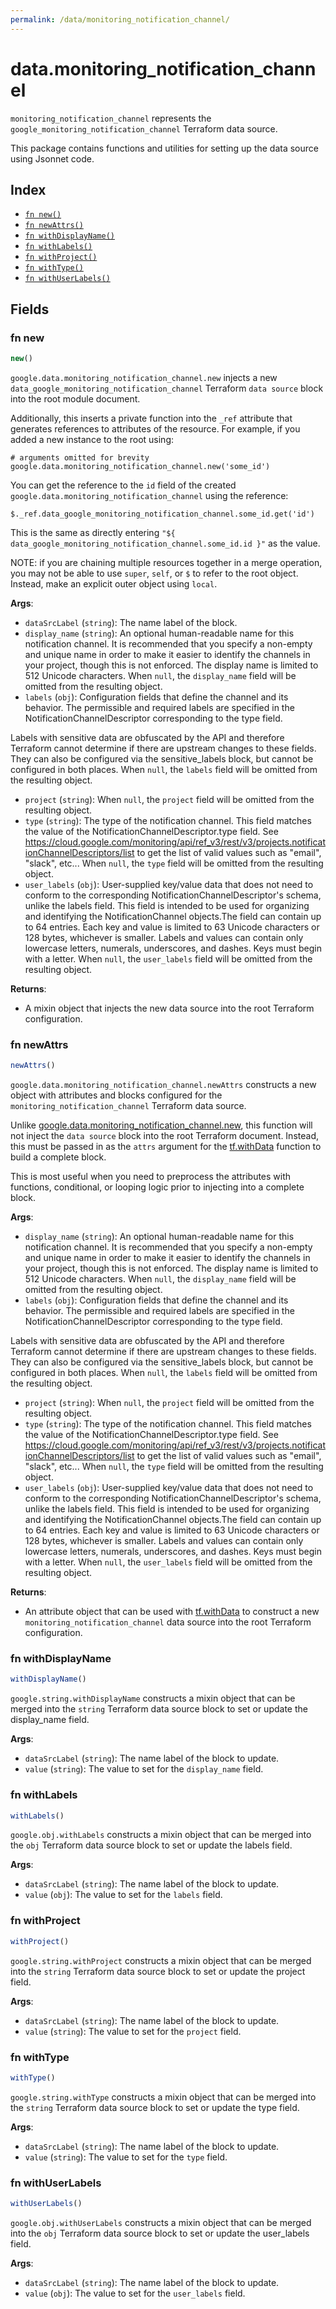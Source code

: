 ```yaml
---
permalink: /data/monitoring_notification_channel/
---
```


# data.monitoring_notification_channel

`monitoring_notification_channel` represents the `google_monitoring_notification_channel` Terraform data source.



This package contains functions and utilities for setting up the data source using Jsonnet code.


## Index

* [`fn new()`](#fn-new)
* [`fn newAttrs()`](#fn-newattrs)
* [`fn withDisplayName()`](#fn-withdisplayname)
* [`fn withLabels()`](#fn-withlabels)
* [`fn withProject()`](#fn-withproject)
* [`fn withType()`](#fn-withtype)
* [`fn withUserLabels()`](#fn-withuserlabels)

## Fields

### fn new

```ts
new()
```


`google.data.monitoring_notification_channel.new` injects a new `data_google_monitoring_notification_channel` Terraform `data source`
block into the root module document.

Additionally, this inserts a private function into the `_ref` attribute that generates references to attributes of the
resource. For example, if you added a new instance to the root using:

    # arguments omitted for brevity
    google.data.monitoring_notification_channel.new('some_id')

You can get the reference to the `id` field of the created `google.data.monitoring_notification_channel` using the reference:

    $._ref.data_google_monitoring_notification_channel.some_id.get('id')

This is the same as directly entering `"${ data_google_monitoring_notification_channel.some_id.id }"` as the value.

NOTE: if you are chaining multiple resources together in a merge operation, you may not be able to use `super`, `self`,
or `$` to refer to the root object. Instead, make an explicit outer object using `local`.

**Args**:
  - `dataSrcLabel` (`string`): The name label of the block.
  - `display_name` (`string`): An optional human-readable name for this notification channel. It is recommended that you specify a non-empty and unique name in order to make it easier to identify the channels in your project, though this is not enforced. The display name is limited to 512 Unicode characters. When `null`, the `display_name` field will be omitted from the resulting object.
  - `labels` (`obj`): Configuration fields that define the channel and its behavior. The
permissible and required labels are specified in the
NotificationChannelDescriptor corresponding to the type field.

Labels with sensitive data are obfuscated by the API and therefore Terraform cannot
determine if there are upstream changes to these fields. They can also be configured via
the sensitive_labels block, but cannot be configured in both places. When `null`, the `labels` field will be omitted from the resulting object.
  - `project` (`string`):  When `null`, the `project` field will be omitted from the resulting object.
  - `type` (`string`): The type of the notification channel. This field matches the value of the NotificationChannelDescriptor.type field. See https://cloud.google.com/monitoring/api/ref_v3/rest/v3/projects.notificationChannelDescriptors/list to get the list of valid values such as &#34;email&#34;, &#34;slack&#34;, etc... When `null`, the `type` field will be omitted from the resulting object.
  - `user_labels` (`obj`): User-supplied key/value data that does not need to conform to the corresponding NotificationChannelDescriptor&#39;s schema, unlike the labels field. This field is intended to be used for organizing and identifying the NotificationChannel objects.The field can contain up to 64 entries. Each key and value is limited to 63 Unicode characters or 128 bytes, whichever is smaller. Labels and values can contain only lowercase letters, numerals, underscores, and dashes. Keys must begin with a letter. When `null`, the `user_labels` field will be omitted from the resulting object.

**Returns**:
- A mixin object that injects the new data source into the root Terraform configuration.


### fn newAttrs

```ts
newAttrs()
```


`google.data.monitoring_notification_channel.newAttrs` constructs a new object with attributes and blocks configured for the `monitoring_notification_channel`
Terraform data source.

Unlike [google.data.monitoring_notification_channel.new](#fn-monitoringnotificationchannelnew), this function will not inject the `data source`
block into the root Terraform document. Instead, this must be passed in as the `attrs` argument for the
[tf.withData](https://github.com/tf-libsonnet/core/tree/main/docs#fn-withdata) function to build a complete block.

This is most useful when you need to preprocess the attributes with functions, conditional, or looping logic prior to
injecting into a complete block.

**Args**:
  - `display_name` (`string`): An optional human-readable name for this notification channel. It is recommended that you specify a non-empty and unique name in order to make it easier to identify the channels in your project, though this is not enforced. The display name is limited to 512 Unicode characters. When `null`, the `display_name` field will be omitted from the resulting object.
  - `labels` (`obj`): Configuration fields that define the channel and its behavior. The
permissible and required labels are specified in the
NotificationChannelDescriptor corresponding to the type field.

Labels with sensitive data are obfuscated by the API and therefore Terraform cannot
determine if there are upstream changes to these fields. They can also be configured via
the sensitive_labels block, but cannot be configured in both places. When `null`, the `labels` field will be omitted from the resulting object.
  - `project` (`string`):  When `null`, the `project` field will be omitted from the resulting object.
  - `type` (`string`): The type of the notification channel. This field matches the value of the NotificationChannelDescriptor.type field. See https://cloud.google.com/monitoring/api/ref_v3/rest/v3/projects.notificationChannelDescriptors/list to get the list of valid values such as &#34;email&#34;, &#34;slack&#34;, etc... When `null`, the `type` field will be omitted from the resulting object.
  - `user_labels` (`obj`): User-supplied key/value data that does not need to conform to the corresponding NotificationChannelDescriptor&#39;s schema, unlike the labels field. This field is intended to be used for organizing and identifying the NotificationChannel objects.The field can contain up to 64 entries. Each key and value is limited to 63 Unicode characters or 128 bytes, whichever is smaller. Labels and values can contain only lowercase letters, numerals, underscores, and dashes. Keys must begin with a letter. When `null`, the `user_labels` field will be omitted from the resulting object.

**Returns**:
  - An attribute object that can be used with [tf.withData](https://github.com/tf-libsonnet/core/tree/main/docs#fn-withdata) to construct a new `monitoring_notification_channel` data source into the root Terraform configuration.


### fn withDisplayName

```ts
withDisplayName()
```

`google.string.withDisplayName` constructs a mixin object that can be merged into the `string`
Terraform data source block to set or update the display_name field.



**Args**:
  - `dataSrcLabel` (`string`): The name label of the block to update.
  - `value` (`string`): The value to set for the `display_name` field.


### fn withLabels

```ts
withLabels()
```

`google.obj.withLabels` constructs a mixin object that can be merged into the `obj`
Terraform data source block to set or update the labels field.



**Args**:
  - `dataSrcLabel` (`string`): The name label of the block to update.
  - `value` (`obj`): The value to set for the `labels` field.


### fn withProject

```ts
withProject()
```

`google.string.withProject` constructs a mixin object that can be merged into the `string`
Terraform data source block to set or update the project field.



**Args**:
  - `dataSrcLabel` (`string`): The name label of the block to update.
  - `value` (`string`): The value to set for the `project` field.


### fn withType

```ts
withType()
```

`google.string.withType` constructs a mixin object that can be merged into the `string`
Terraform data source block to set or update the type field.



**Args**:
  - `dataSrcLabel` (`string`): The name label of the block to update.
  - `value` (`string`): The value to set for the `type` field.


### fn withUserLabels

```ts
withUserLabels()
```

`google.obj.withUserLabels` constructs a mixin object that can be merged into the `obj`
Terraform data source block to set or update the user_labels field.



**Args**:
  - `dataSrcLabel` (`string`): The name label of the block to update.
  - `value` (`obj`): The value to set for the `user_labels` field.
